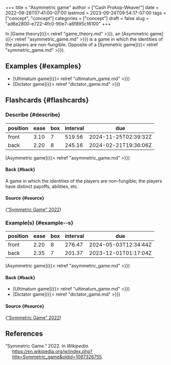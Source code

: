 +++
title = "Asymmetric game"
author = ["Cash Prokop-Weaver"]
date = 2022-09-28T07:41:00-07:00
lastmod = 2023-09-24T09:54:17-07:00
tags = ["concept", "concept"]
categories = ["concept"]
draft = false
slug = "ad6e2800-e722-4fc0-90e7-a6f895c16100"
+++

In [Game theory]({{< relref "game_theory.md" >}}), an [Asymmetric game]({{< relref "asymmetric_game.md" >}}) is a game in which the identities of the players are non-fungible. Opposite of a [Symmetric game]({{< relref "symmetric_game.md" >}}).


## Examples {#examples}

-   [Ultimatum game]({{< relref "ultimatum_game.md" >}})
-   [Dictator game]({{< relref "dictator_game.md" >}})


## Flashcards {#flashcards}


### Describe {#describe}

| position | ease | box | interval | due                  |
|----------|------|-----|----------|----------------------|
| front    | 3.10 | 7   | 519.56   | 2024-11-25T02:39:32Z |
| back     | 2.20 | 8   | 245.16   | 2024-02-21T19:36:06Z |

[Asymmetric game]({{< relref "asymmetric_game.md" >}})


#### Back {#back}

A game in which the identities of the players are non-fungible; the players have distinct payoffs, abilities, etc.


#### Source {#source}

(<a href="#citeproc_bib_item_1">“Symmetric Game” 2022</a>)


### Example(s) {#example--s}

| position | ease | box | interval | due                  |
|----------|------|-----|----------|----------------------|
| front    | 2.20 | 8   | 276.47   | 2024-05-03T12:34:44Z |
| back     | 2.35 | 7   | 201.37   | 2023-12-01T01:17:04Z |

[Asymmetric game]({{< relref "asymmetric_game.md" >}})


#### Back {#back}

-   [Ultimatum game]({{< relref "ultimatum_game.md" >}})
-   [Dictator game]({{< relref "dictator_game.md" >}})


#### Source {#source}

(<a href="#citeproc_bib_item_1">“Symmetric Game” 2022</a>)

## References

<style>.csl-entry{text-indent: -1.5em; margin-left: 1.5em;}</style><div class="csl-bib-body">
  <div class="csl-entry"><a id="citeproc_bib_item_1"></a>“Symmetric Game.” 2022. In <i>Wikipedia</i>. <a href="https://en.wikipedia.org/w/index.php?title=Symmetric_game&oldid=1087326755">https://en.wikipedia.org/w/index.php?title=Symmetric_game&#38;oldid=1087326755</a>.</div>
</div>
